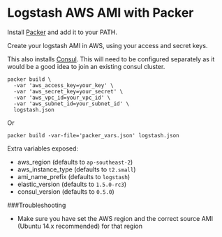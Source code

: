 Logstash AWS AMI with Packer
=============

Install [Packer](https://www.packer.io/) and add it to your PATH.

Create your logstash AMI in AWS, using your access and secret keys.

This also installs [Consul](https://www.consul.io/). This will need to be configured separately as it would be a good
idea to join an existing consul cluster.

```
packer build \
  -var 'aws_access_key=your_key' \
  -var 'aws_secret_key=your_secret' \
  -var 'aws_vpc_id=your_vpc_id' \
  -var 'aws_subnet_id=your_subnet_id' \
  logstash.json
```

Or

```
packer build -var-file='packer_vars.json' logstash.json
```

Extra variables exposed:

* aws_region (defaults to `ap-southeast-2`)
* aws_instance_type (defaults to `t2.small`)
* ami_name_prefix (defaults to `logstash`)
* elastic_version (defaults to `1.5.0-rc3`)
* consul_version (defaults to `0.5.0`)

###Troubleshooting

* Make sure you have set the AWS region and the correct source AMI (Ubuntu 14.x recommended) for that region
